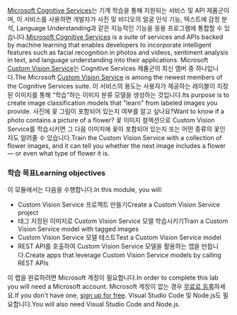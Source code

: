 <span data-ttu-id="190b9-101">[Microsoft Cognitive Services](https://azure.microsoft.com/services/cognitive-services/ "Microsoft Cognitive Services")는 기계 학습을 통해 지원되는 서비스 및 API 제품군이며, 이 서비스를 사용하면 개발자가 사진 및 비디오의 얼굴 인식 기능, 텍스트에 감정 분석, Language Understanding과 같은 지능적인 기능을 응용 프로그램에 통합할 수 있습니다.</span><span class="sxs-lookup"><span data-stu-id="190b9-101">[Microsoft Cognitive Services](https://azure.microsoft.com/services/cognitive-services/ "Microsoft Cognitive Services") is a suite of services and APIs backed by machine learning that enables developers to incorporate intelligent features such as facial recognition in photos and videos, sentiment analysis in text, and language understanding into their applications.</span></span> <span data-ttu-id="190b9-102">Microsoft [Custom Vision Service](https://azure.microsoft.com/services/cognitive-services/custom-vision-service/)는 Cognitive Services 제품군의 최신 멤버 중 하나입니다.</span><span class="sxs-lookup"><span data-stu-id="190b9-102">The Microsoft [Custom Vision Service](https://azure.microsoft.com/services/cognitive-services/custom-vision-service/) is among the newest members of the Cognitive Services suite.</span></span> <span data-ttu-id="190b9-103">이 서비스의 용도는 사용자가 제공하는 레이블이 지정된 이미지를 통해 “학습”하는 이미지 분류 모델을 생성하는 것입니다.</span><span class="sxs-lookup"><span data-stu-id="190b9-103">Its purpose is to create image classification models that "learn" from labeled images you provide.</span></span> <span data-ttu-id="190b9-104">사진에 꽃 그림이 포함되어 있는지 여부를 알고 싶나요?</span><span class="sxs-lookup"><span data-stu-id="190b9-104">Want to know if a photo contains a picture of a flower?</span></span> <span data-ttu-id="190b9-105">꽃 이미지 컬렉션으로 Custom Vision Service를 학습시키면 그 다음 이미지에 꽃이 포함되어 있는지 또는 어떤 종류의 꽃인지도 알려줄 수 있습니다.</span><span class="sxs-lookup"><span data-stu-id="190b9-105">Train the Custom Vision Service with a collection of flower images, and it can tell you whether the next image includes a flower — or even what type of flower it is.</span></span>

### <a name="learning-objectives"></a><span data-ttu-id="190b9-106">학습 목표</span><span class="sxs-lookup"><span data-stu-id="190b9-106">Learning objectives</span></span>

<span data-ttu-id="190b9-107">이 모듈에서는 다음을 수행합니다.</span><span class="sxs-lookup"><span data-stu-id="190b9-107">In this module, you will:</span></span>

- <span data-ttu-id="190b9-108">Custom Vision Service 프로젝트 만들기</span><span class="sxs-lookup"><span data-stu-id="190b9-108">Create a Custom Vision Service project</span></span> 
- <span data-ttu-id="190b9-109">태그 지정된 이미지로 Custom Vision Service 모델 학습시키기</span><span class="sxs-lookup"><span data-stu-id="190b9-109">Train a Custom Vision Service model with tagged images</span></span>  
- <span data-ttu-id="190b9-110">Custom Vision Service 모델 테스트</span><span class="sxs-lookup"><span data-stu-id="190b9-110">Test a Custom Vision Service model</span></span> 
- <span data-ttu-id="190b9-111">REST API를 호출하여 Custom Vision Service 모델을 활용하는 앱을 만듭니다.</span><span class="sxs-lookup"><span data-stu-id="190b9-111">Create apps that leverage Custom Vision Service models by calling REST APIs</span></span>

<span data-ttu-id="190b9-112">이 랩을 완료하려면 Microsoft 계정이 필요합니다.</span><span class="sxs-lookup"><span data-stu-id="190b9-112">In order to complete this lab you will need a Microsoft account.</span></span> <span data-ttu-id="190b9-113">Microsoft 계정이 없는 경우 [무료로 등록](https://account.microsoft.com/account)하세요.</span><span class="sxs-lookup"><span data-stu-id="190b9-113">If you don't have one, [sign up for free](https://account.microsoft.com/account).</span></span> <span data-ttu-id="190b9-114">Visual Studio Code 및 Node.js도 필요합니다.</span><span class="sxs-lookup"><span data-stu-id="190b9-114">You will also need Visual Studio Code and Node.js.</span></span>